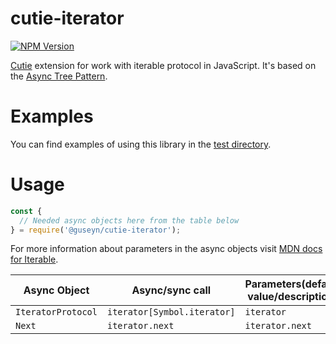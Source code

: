 # cutie-iterator

[![NPM Version][npm-image]][npm-url]

[Cutie](https://github.com/Guseyn/cutie) extension for work with </b>iterable protocol</b> in JavaScript. It's based on the [Async Tree Pattern](https://github.com/Guseyn/async-tree-patern/blob/master/Async_Tree_Patern.pdf).


# Examples

You can find examples of using this library in the [test directory](https://github.com/Guseyn/cutie-iterator/tree/master/test).

# Usage

```js
const {
  // Needed async objects here from the table below
} = require('@guseyn/cutie-iterator');
```
For more information about parameters in the async objects visit [MDN docs for Iterable](https://developer.mozilla.org/en-US/docs/Web/JavaScript/Reference/Iteration_protocols).

| Async Object | Async/sync call | Parameters(default value/description) | Representation result |
| ------------- | ----------------| ---------- | --------------------- |
| `IteratorProtocol` | `iterator[Symbol.iterator]` | `iterator` | `object` |
| `Next` | `iterator.next` | `iterator.next` | `object` |

[npm-image]: https://img.shields.io/npm/v/@guseyn/cutie-object.svg
[npm-url]: https://npmjs.org/package/@guseyn/cutie-object


